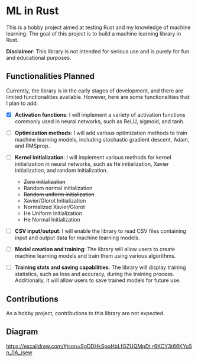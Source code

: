 # ML in Rust

This is a hobby project aimed at testing Rust and my knowledge of machine learning. The goal of this project is to build a machine learning library in Rust.

**Disclaimer**: This library is not intended for serious use and is purely for fun and educational purposes.

## Functionalities Planned

Currently, the library is in the early stages of development, and there are limited functionalities available. However, here are some functionalities that I plan to add:

- [x] **Activation functions**: I will implement a variety of activation functions commonly used in neural networks, such as ReLU, sigmoid, and tanh.

- [ ] **Optimization methods**: I will add various optimization methods to train machine learning models, including stochastic gradient descent, Adam, and RMSprop.

- [ ] **Kernel initialization**: I will implement various methods for kernel initialization in neural networks, such as He initialization, Xavier initialization, and random initialization.
    - <s>Zero initialization</s>
    - Random normal initialization
    - <s>Random uniform initialization</s>
    - Xavier/Glorot Initialization
    - Normalized Xavier/Glorot
    - He Uniform Initialization
    - He Normal Initialization
- [ ] **CSV input/output**: I will enable the library to read CSV files containing input and output data for machine learning models.

- [ ] **Model creation and training**: The library will allow users to create machine learning models and train them using various algorithms.

- [ ] **Training stats and saving capabilities**: The library will display training statistics, such as loss and accuracy, during the training process. Additionally, it will allow users to save trained models for future use.

## Contributions

As a hobby project, contributions to this library are not expected.

## Diagram

https://excalidraw.com/#json=SgDDHkSpoHbLfGZUQMpDt,r6KCY3t66KYo5n_0A_jsew